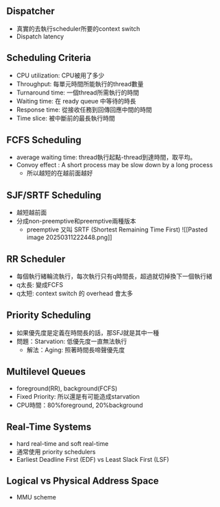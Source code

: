 ## Dispatcher
- 真實的去執行scheduler所要的context switch
- Dispatch latency
## Scheduling Criteria
- CPU utilization: CPU被用了多少
- Throughput: 每單元時間所能執行的thread數量
- Turnaround time: 一個thread所需執行的時間
- Waiting time: 在 ready queue 中等待的時長
- Response time: 從接收任務到回傳回應中間的時間
- Time slice: 被中斷前的最長執行時間
## FCFS Scheduling
- average waiting time: thread執行起點-thread到達時間，取平均。
- Convoy effect : A short process may be slow down by a long process
	- 所以越短的在越前面越好
## SJF/SRTF Scheduling
- 越短越前面
- 分成non-preemptive和preemptive兩種版本
	- preemptive 又叫 SRTF (Shortest Remaining Time First)
![[Pasted image 20250311222448.png]]
## RR Scheduler
- 每個執行緒輪流執行，每次執行只有q時間長，超過就切掉換下一個執行緒
- q太長: 變成FCFS
- q太短: context switch 的 overhead 會太多
## Priority Scheduling
- 如果優先度是定義在時間長的話，那SFJ就是其中一種
- 問題：Starvation: 低優先度一直無法執行
	- 解法：Aging: 照著時間長啼聲優先度
## Multilevel Queues
- foreground(RR), background(FCFS)
- Fixed Priority: 所以還是有可能造成starvation
- CPU時間：80%foreground, 20%background
## Real-Time Systems
- hard real-time and soft real-time
- 通常使用 priority schedulers
- Earliest Deadline First (EDF) vs Least Slack First (LSF)
## Logical vs Physical Address Space
- MMU scheme